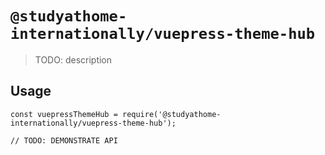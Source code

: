 # `@studyathome-internationally/vuepress-theme-hub`

> TODO: description

## Usage

```
const vuepressThemeHub = require('@studyathome-internationally/vuepress-theme-hub');

// TODO: DEMONSTRATE API
```
